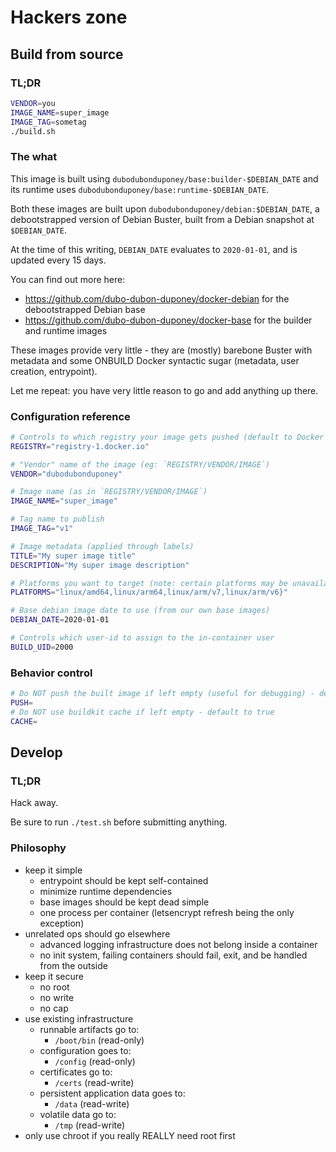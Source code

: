 # Hackers zone

## Build from source

### TL;DR

```bash
VENDOR=you
IMAGE_NAME=super_image
IMAGE_TAG=sometag
./build.sh
```

### The what

This image is built using `dubodubonduponey/base:builder-$DEBIAN_DATE` and its runtime uses `dubodubonduponey/base:runtime-$DEBIAN_DATE`.

Both these images are built upon `dubodubonduponey/debian:$DEBIAN_DATE`, a debootstrapped version of Debian Buster, built from a Debian snapshot at `$DEBIAN_DATE`.

At the time of this writing, `DEBIAN_DATE` evaluates to `2020-01-01`, and is updated every 15 days.

You can find out more here:

 * https://github.com/dubo-dubon-duponey/docker-debian for the debootstrapped Debian base
 * https://github.com/dubo-dubon-duponey/docker-base for the builder and runtime images

These images provide very little - they are (mostly) barebone Buster with metadata and some ONBUILD
Docker syntactic sugar (metadata, user creation, entrypoint).

Let me repeat: you have very little reason to go and add anything up there.

### Configuration reference

```bash
# Controls to which registry your image gets pushed (default to Docker Hub if left unspecified)
REGISTRY="registry-1.docker.io"

# "Vendor" name of the image (eg: `REGISTRY/VENDOR/IMAGE`)
VENDOR="dubodubonduponey"

# Image name (as in `REGISTRY/VENDOR/IMAGE`)
IMAGE_NAME="super_image"

# Tag name to publish
IMAGE_TAG="v1"

# Image metadata (applied through labels)
TITLE="My super image title"
DESCRIPTION="My super image description"

# Platforms you want to target (note: certain platforms may be unavailable for the underlying software)
PLATFORMS="linux/amd64,linux/arm64,linux/arm/v7,linux/arm/v6}"

# Base debian image date to use (from our own base images)
DEBIAN_DATE=2020-01-01

# Controls which user-id to assign to the in-container user
BUILD_UID=2000
```

### Behavior control

```bash
# Do NOT push the built image if left empty (useful for debugging) - default to true
PUSH=
# Do NOT use buildkit cache if left empty - default to true
CACHE=

```

## Develop

### TL;DR

Hack away.

Be sure to run `./test.sh` before submitting anything.

### Philosophy

 * keep it simple
    * entrypoint should be kept self-contained
    * minimize runtime dependencies
    * base images should be kept dead simple
    * one process per container (letsencrypt refresh being the only exception)
 * unrelated ops should go elsewhere
    * advanced logging infrastructure does not belong inside a container
    * no init system, failing containers should fail, exit, and be handled from the outside
 * keep it secure
    * no root
    * no write
    * no cap
 * use existing infrastructure
    * runnable artifacts go to:
        * `/boot/bin` (read-only)
    * configuration goes to:
        * `/config` (read-only)
    * certificates go to:
        * `/certs` (read-write)
    * persistent application data goes to:
        * `/data` (read-write)
    * volatile data go to:
        * `/tmp` (read-write)
 * only use chroot if you really REALLY need root first
